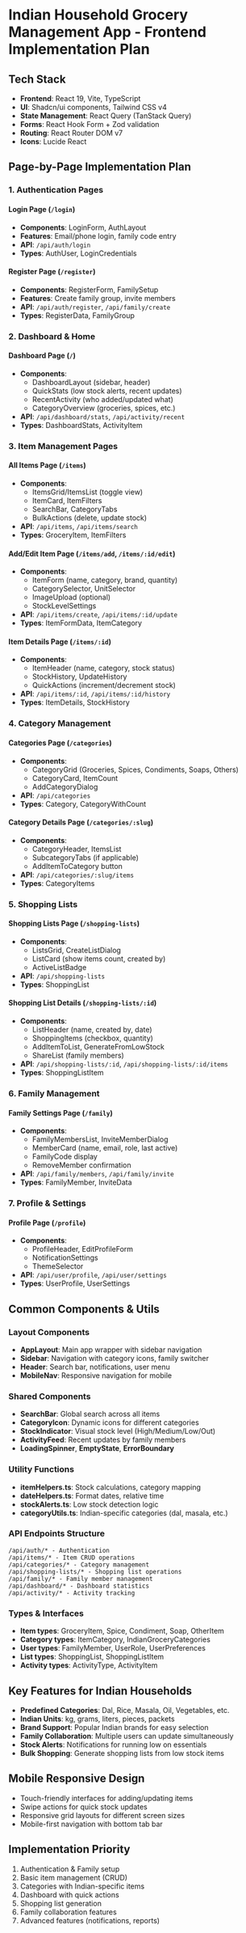 # Indian Household Grocery Management App - Frontend Implementation Plan

## Tech Stack

- **Frontend**: React 19, Vite, TypeScript
- **UI**: Shadcn/ui components, Tailwind CSS v4
- **State Management**: React Query (TanStack Query)
- **Forms**: React Hook Form + Zod validation
- **Routing**: React Router DOM v7
- **Icons**: Lucide React

## Page-by-Page Implementation Plan

### 1. Authentication Pages

#### Login Page (`/login`)

- **Components**: LoginForm, AuthLayout
- **Features**: Email/phone login, family code entry
- **API**: `/api/auth/login`
- **Types**: AuthUser, LoginCredentials

#### Register Page (`/register`)

- **Components**: RegisterForm, FamilySetup
- **Features**: Create family group, invite members
- **API**: `/api/auth/register`, `/api/family/create`
- **Types**: RegisterData, FamilyGroup

### 2. Dashboard & Home

#### Dashboard Page (`/`)

- **Components**:
    - DashboardLayout (sidebar, header)
    - QuickStats (low stock alerts, recent updates)
    - RecentActivity (who added/updated what)
    - CategoryOverview (groceries, spices, etc.)
- **API**: `/api/dashboard/stats`, `/api/activity/recent`
- **Types**: DashboardStats, ActivityItem

### 3. Item Management Pages

#### All Items Page (`/items`)

- **Components**:
    - ItemsGrid/ItemsList (toggle view)
    - ItemCard, ItemFilters
    - SearchBar, CategoryTabs
    - BulkActions (delete, update stock)
- **API**: `/api/items`, `/api/items/search`
- **Types**: GroceryItem, ItemFilters

#### Add/Edit Item Page (`/items/add`, `/items/:id/edit`)

- **Components**:
    - ItemForm (name, category, brand, quantity)
    - CategorySelector, UnitSelector
    - ImageUpload (optional)
    - StockLevelSettings
- **API**: `/api/items/create`, `/api/items/:id/update`
- **Types**: ItemFormData, ItemCategory

#### Item Details Page (`/items/:id`)

- **Components**:
    - ItemHeader (name, category, stock status)
    - StockHistory, UpdateHistory
    - QuickActions (increment/decrement stock)
- **API**: `/api/items/:id`, `/api/items/:id/history`
- **Types**: ItemDetails, StockHistory

### 4. Category Management

#### Categories Page (`/categories`)

- **Components**:
    - CategoryGrid (Groceries, Spices, Condiments, Soaps, Others)
    - CategoryCard, ItemCount
    - AddCategoryDialog
- **API**: `/api/categories`
- **Types**: Category, CategoryWithCount

#### Category Details Page (`/categories/:slug`)

- **Components**:
    - CategoryHeader, ItemsList
    - SubcategoryTabs (if applicable)
    - AddItemToCategory button
- **API**: `/api/categories/:slug/items`
- **Types**: CategoryItems

### 5. Shopping Lists

#### Shopping Lists Page (`/shopping-lists`)

- **Components**:
    - ListsGrid, CreateListDialog
    - ListCard (show items count, created by)
    - ActiveListBadge
- **API**: `/api/shopping-lists`
- **Types**: ShoppingList

#### Shopping List Details (`/shopping-lists/:id`)

- **Components**:
    - ListHeader (name, created by, date)
    - ShoppingItems (checkbox, quantity)
    - AddItemToList, GenerateFromLowStock
    - ShareList (family members)
- **API**: `/api/shopping-lists/:id`, `/api/shopping-lists/:id/items`
- **Types**: ShoppingListItem

### 6. Family Management

#### Family Settings Page (`/family`)

- **Components**:
    - FamilyMembersList, InviteMemberDialog
    - MemberCard (name, email, role, last active)
    - FamilyCode display
    - RemoveMember confirmation
- **API**: `/api/family/members`, `/api/family/invite`
- **Types**: FamilyMember, InviteData

### 7. Profile & Settings

#### Profile Page (`/profile`)

- **Components**:
    - ProfileHeader, EditProfileForm
    - NotificationSettings
    - ThemeSelector
- **API**: `/api/user/profile`, `/api/user/settings`
- **Types**: UserProfile, UserSettings

## Common Components & Utils

### Layout Components

- **AppLayout**: Main app wrapper with sidebar navigation
- **Sidebar**: Navigation with category icons, family switcher
- **Header**: Search bar, notifications, user menu
- **MobileNav**: Responsive navigation for mobile

### Shared Components

- **SearchBar**: Global search across all items
- **CategoryIcon**: Dynamic icons for different categories
- **StockIndicator**: Visual stock level (High/Medium/Low/Out)
- **ActivityFeed**: Recent updates by family members
- **LoadingSpinner**, **EmptyState**, **ErrorBoundary**

### Utility Functions

- **itemHelpers.ts**: Stock calculations, category mapping
- **dateHelpers.ts**: Format dates, relative time
- **stockAlerts.ts**: Low stock detection logic
- **categoryUtils.ts**: Indian-specific categories (dal, masala, etc.)

### API Endpoints Structure

```
/api/auth/* - Authentication
/api/items/* - Item CRUD operations
/api/categories/* - Category management
/api/shopping-lists/* - Shopping list operations
/api/family/* - Family member management
/api/dashboard/* - Dashboard statistics
/api/activity/* - Activity tracking
```

### Types & Interfaces

- **Item types**: GroceryItem, Spice, Condiment, Soap, OtherItem
- **Category types**: ItemCategory, IndianGroceryCategories
- **User types**: FamilyMember, UserRole, UserPreferences
- **List types**: ShoppingList, ShoppingListItem
- **Activity types**: ActivityType, ActivityItem

## Key Features for Indian Households

- **Predefined Categories**: Dal, Rice, Masala, Oil, Vegetables, etc.
- **Indian Units**: kg, grams, liters, pieces, packets
- **Brand Support**: Popular Indian brands for easy selection
- **Family Collaboration**: Multiple users can update simultaneously
- **Stock Alerts**: Notifications for running low on essentials
- **Bulk Shopping**: Generate shopping lists from low stock items

## Mobile Responsive Design

- Touch-friendly interfaces for adding/updating items
- Swipe actions for quick stock updates
- Responsive grid layouts for different screen sizes
- Mobile-first navigation with bottom tab bar

## Implementation Priority

1. Authentication & Family setup
2. Basic item management (CRUD)
3. Categories with Indian-specific items
4. Dashboard with quick actions
5. Shopping list generation
6. Family collaboration features
7. Advanced features (notifications, reports)
